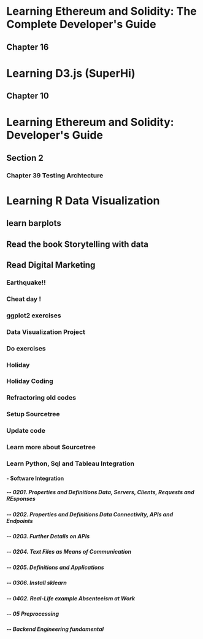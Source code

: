 # Learning Ethereum and Solidity: The Complete Developer's Guide
## Chapter 16

# Learning D3.js (SuperHi) 
## Chapter 10

# Learning Ethereum and Solidity: Developer's Guide
## Section 2
### Chapter 39 Testing Archtecture 

# Learning R Data Visualization
## learn barplots

## Read the book Storytelling with data
## Read Digital Marketing

### Earthquake!!
### Cheat day !

### ggplot2 exercises
### Data Visualization Project
### Do exercises

### Holiday
### Holiday Coding

### Refractoring old codes
### Setup Sourcetree
### Update code
### Learn more about Sourcetree

### Learn Python, Sql and Tableau Integration
#### - Software Integration
#####  -- 0201. Properties and Definitions Data, Servers, Clients, Requests and REsponses
#####  -- 0202. Properties and Definitions Data Connectivity, APIs and Endpoints
#####  -- 0203. Further Details on APIs
#####  -- 0204. Text Files as Means of Communication
#####  -- 0205. Definitions and Applications
#####  -- 0306. Install sklearn
#####  -- 0402. Real-Life example Absenteeism at Work
#####  -- 05 Preprocessing
#####  -- Backend Engineering fundamental
